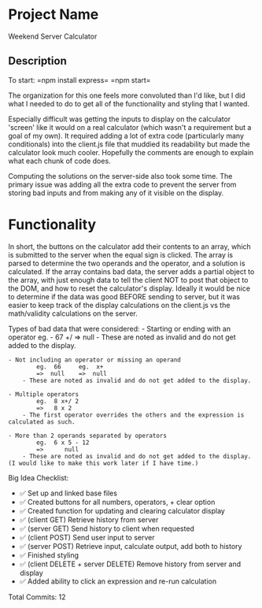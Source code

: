 # Project Name
Weekend Server Calculator

## Description
To start:
    =npm install express=
    =npm start=

The organization for this one feels more convoluted than I'd like, but I did what I needed to do to get all of the functionality and styling that I wanted. 

Especially difficult was getting the inputs to display on the calculator 'screen' like it would on a real calculator (which wasn't a requirement but a goal of my own). It required adding a lot of extra code (particularly many conditionals) into the client.js file that muddied its readability but made the calculator look much cooler. Hopefully the comments are enough to explain what each chunk of code does.

Computing the solutions on the server-side also took some time. The primary issue was adding all the extra code to prevent the server from storing bad inputs and from making any of it visible on the display.

# Functionality
In short, the buttons on the calculator add their contents to an array, which is submitted to the server when the equal sign is clicked. 
The array is parsed to determine the two operands and the operator, and a solution is calculated. If the array contains bad data, the server adds a partial object to the array, with just enough data to tell the client NOT to post that object to the DOM, and how to reset the calculator's display. 
Ideally it would be nice to determine if the data was good BEFORE sending to server, but it was easier to keep track of the display calculations on the client.js vs the math/validity calculations on the server.

Types of bad data that were considered:
    - Starting or ending with an operator 
            eg.  - 67 +/
            =>    null
        - These are noted as invalid and do not get added to the display.
    
    - Not including an operator or missing an operand
            eg.  66     eg.  x+
            =>  null    =>  null
        - These are noted as invalid and do not get added to the display.

    - Multiple operators
            eg.  8 x+/ 2
            =>   8 x 2
        - The first operator overrides the others and the expression is calculated as such. 

    - More than 2 operands separated by operators
            eg.  6 x 5 - 12
            =>      null
        - These are noted as invalid and do not get added to the display. (I would like to make this work later if I have time.)

Big Idea Checklist:
- ✅ Set up and linked base files
- ✅ Created buttons for all numbers, operators, + clear option 
- ✅ Created function for updating and clearing calculator display
- ✅ (client GET) Retrieve history from server 
- ✅ (server GET) Send history to client when requested
- ✅ (client POST) Send user input to server 
- ✅ (server POST) Retrieve input, calculate output, add both to history
- ✅ Finished styling 
- ✅ (client DELETE + server DELETE) Remove history from server and display
- ✅ Added ability to click an expression and re-run calculation

Total Commits: 12
